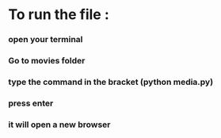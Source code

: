 
# To run the file :
### open your terminal 
### Go to movies folder
### type the command in the bracket (python media.py)
### press enter
### it will open a new browser
